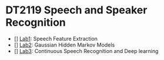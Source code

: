 # DT2119 Speech and Speaker Recognition
- [] [Lab1](Lab1/): Speech Feature Extraction
- [] [Lab2](Lab2/): Gaussian Hidden Markov Models
- [] [Lab3](Lab3/): Continuous Speech Recognition and Deep learning
